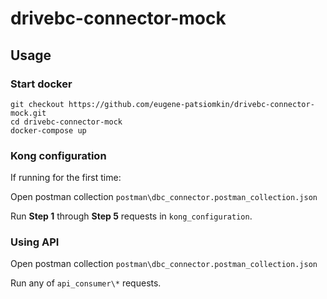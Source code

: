 # drivebc-connector-mock

## Usage

### Start docker

```shell
git checkout https://github.com/eugene-patsiomkin/drivebc-connector-mock.git
cd drivebc-connector-mock
docker-compose up
```

### Kong configuration

If running for the first time:

Open postman collection ```postman\dbc_connector.postman_collection.json```

Run **Step 1** through **Step 5** requests in ```kong_configuration```.

### Using API

Open postman collection ```postman\dbc_connector.postman_collection.json```

Run any of  ```api_consumer\*``` requests.

